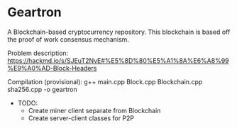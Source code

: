 # Geartron
A Blockchain-based cryptocurrency repository. This blockchain is based off the proof of work consensus mechanism.

Problem description: https://hackmd.io/s/SJEuT2NvE#%E5%8D%80%E5%A1%8A%E6%A8%99%E9%A0%AD-Block-Headers

Compilation (provisional): g++ main.cpp Block.cpp Blockchain.cpp sha256.cpp -o geartron

* TODO:
  * Create miner client separate from Blockchain
  * Create server-client classes for P2P
